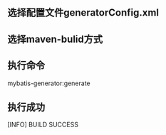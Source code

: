 ## 选择配置文件generatorConfig.xml

## 选择maven-bulid方式

## 执行命令
mybatis-generator:generate

## 执行成功
[INFO] BUILD SUCCESS